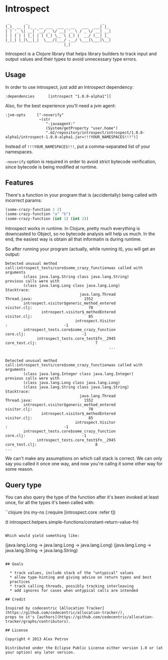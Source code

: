 # Introspect

```
 _       _                                 _
(_)_ __ | |_ _ __ ___  ___ _ __   ___  ___| |_
| | '_ \| __| '__/ _ \/ __| '_ \ / _ \/ __| __|
| | | | | |_| | | (_) \__ \ |_) |  __/ (__| |_
|_|_| |_|\__|_|  \___/|___/ .__/ \___|\___|\__|
                          |_|
```

Introspect is a Clojure library that helps library builders to track 
input and output values and their types to avoid unnecessary type 
errors.

## Usage 

In order to use introspect, just add an Introspect dependency:

```
:dependencies      [introspect "1.0.0-alpha1"]]
```

Also, for the best experience you'll need a jvm agent: 

```
:jvm-opts     ["-noverify"
               ~(str
                  "-javaagent:"
                  (System/getProperty "user.home")
                  ".m2/repository/introspect/introspect/1.0.0-alpha1/introspect-1.0.0-alpha1.jar=!!!YOUR_NAMESPACES!!!")]
```

Instead of `!!!YOUR_NAMESPACES!!!`, put a comma-separated list of your namespaces.

`-noverify` option is required in order to avoid strict bytecode verification, since 
bytecode is being modified at runtime.

## Features

There's a function in your program that is (accidentally) being called 
with incorrect params:

```clojure
(some-crazy-function 1 2)
(some-crazy-function "a" "b")
(some-crazy-function (int 1) (int 2))
```

Introspect works in runtime. In Clojure, pretty much everything is 
downcasted to Object, so no bytecode analysis will help us much. In 
the end, the easiest way is obtain all that informatin is during
runtime. 

So after running your program (actually, while running it), you will
get an output:

```
Detected unusual method call:introspect_tests/core$some_crazy_functionwas called with arguments
        (class java.lang.String class java.lang.String)
previous calls were with
        (class java.lang.Long class java.lang.Long)
Stacktrace:
                                 java.lang.Thread                            Thread.java:                       1552
        introspect.visitor$generic_method_entered                            visitor.clj:                         70
                introspect.visitor$_methodEntered                            visitor.clj:                         85
                               introspect.Visitor                                       :                         -1
        introspect_tests.core$some_crazy_function                               core.clj:                         -1
              introspect_tests.core_test$fn__2945                          core_test.clj:                          7
                                              ...


Detected unusual method call:introspect_tests/core$some_crazy_functionwas called with arguments
        (class java.lang.Integer class java.lang.Integer)
previous calls were with
        (class java.lang.Long class java.lang.Long)
        (class java.lang.String class java.lang.String)
Stacktrace:
                                 java.lang.Thread                            Thread.java:                       1552
        introspect.visitor$generic_method_entered                            visitor.clj:                         70
                introspect.visitor$_methodEntered                            visitor.clj:                         85
                               introspect.Visitor                                       :                         -1
        introspect_tests.core$some_crazy_function                               core.clj:                         -1
              introspect_tests.core_test$fn__2945                          core_test.clj:                          8
...         
```

We can't make any assumptions on which call stack is correct. We can only say you
called it once one way, and now you're callng it some other way for some reason. 

## Query type

You can also query the type of the function after it's been invoked at least once,
for all the types it's been called with:

``clojure
(ns my-ns
  (:require [introspect.core :refer t])
  
(t introspect.helpers.simple-functions/constant-return-value-fn)
```

Which would yield something like:

```
(java.lang.Long -> java.lang.Long -> java.lang.Long)
(java.lang.Long -> java.lang.String -> java.lang.String)
```

## Goals

  * track values, include stack of the "untypical" values 
  * allow type-hinting and giving advise on return types and best 
  practices
  * track calling threads, possibly tracking interleaving
  * add ignores for cases when untypical calls are intended 

## Credit

Inspired by codecentric [Allocation Tracker](https://github.com/codecentric/allocation-tracker/), 
props to it's [authors](https://github.com/codecentric/allocation-tracker/graphs/contributors).

## License

Copyright © 2013 Alex Petrov

Distributed under the Eclipse Public License either version 1.0 or (at
your option) any later version.
